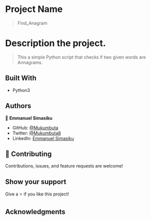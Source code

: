 # Project Name
> Find_Anagram



# Description the project.
> This a simple Python script that checks if two given words are Annagrams.

## Built With

- Python3



## Authors

👤 **Emmanuel Simasiku**

- GitHub: [@Mukumbuta](https://github.com/Mukumbuta)
- Twitter: [@Mukumbuta8](https://twitter.com/Mukumbuta8)
- LinkedIn: [Emmanuel Simasiku](https://www.linkedin.com/in/mukumbuta/)


## 🤝 Contributing

Contributions, issues, and feature requests are welcome!


## Show your support

Give a ⭐️ if you like this project!

## Acknowledgments



